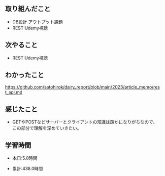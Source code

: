 ## 取り組んだこと
- DB設計 アウトプット課題
- REST Udemy視聴


## 次やること
- REST Udemy視聴

  
## わかったこと
https://github.com/satohirok/dairy_report/blob/main/2023/article_memo/rest_api.md


## 感じたこと
- GETやPOSTなどサーバーとクライアントの知識は疎かになりがちなので、この部分で理解を深めていきたい。

## 学習時間
- 本日:5.0時間

- 累計:438.0時間
